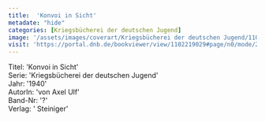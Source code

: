 ```yaml
---
title:  'Konvoi in Sicht'
metadate: "hide"
categories: [Kriegsbücherei der deutschen Jugend]
image: '/assets/images/coverart/Kriegsbücherei der deutschen Jugend/1102219029_00000010.jpg'
visit: 'https://portal.dnb.de/bookviewer/view/1102219029#page/n0/mode/2up'
---
```

Titel: 'Konvoi in Sicht' <br>
Serie: 'Kriegsbücherei der deutschen Jugend' <br>
Jahr: '1940' <br>
AutorIn: 'von Axel Ulf' <br>
Band-Nr: '?' <br>
Verlag: ' Steiniger'